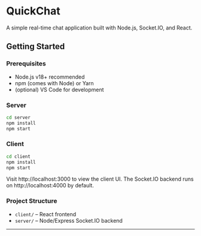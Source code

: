 # QuickChat

A simple real-time chat application built with Node.js, Socket.IO, and React.

## Getting Started

### Prerequisites
- Node.js v18+ recommended
- npm (comes with Node) or Yarn
- (optional) VS Code for development

### Server
```bash
cd server
npm install
npm start
```

### Client
```bash
cd client
npm install
npm start
```

Visit http://localhost:3000 to view the client UI. The Socket.IO backend runs on http://localhost:4000 by default.

### Project Structure

- `client/` – React frontend
- `server/` – Node/Express Socket.IO backend

----

